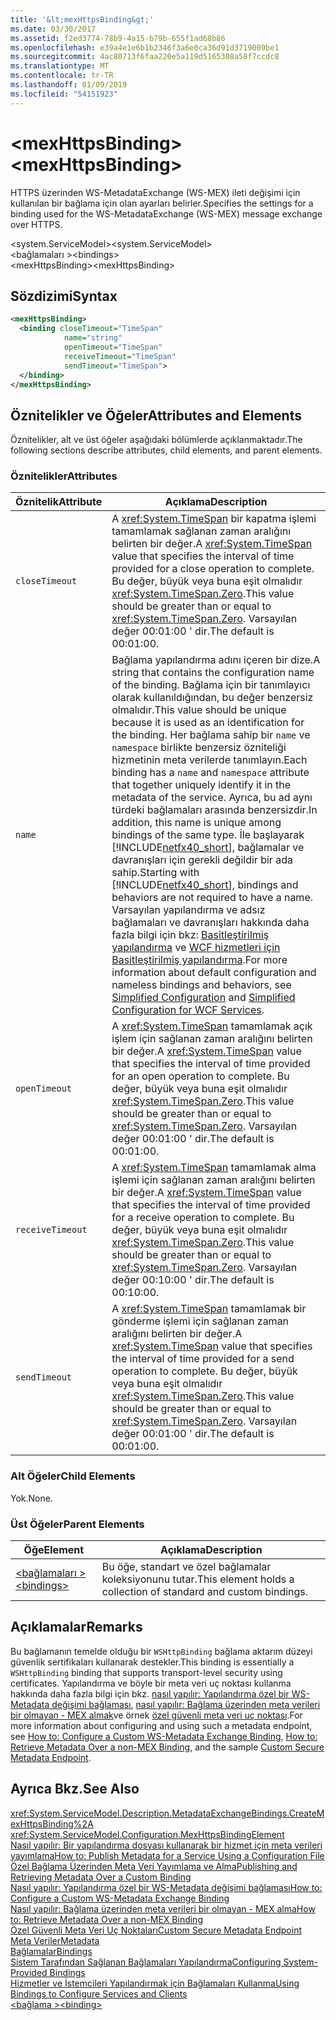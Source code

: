 ```yaml
---
title: '&lt;mexHttpsBinding&gt;'
ms.date: 03/30/2017
ms.assetid: f2ed3774-78b9-4a15-b79b-655f1ad68b86
ms.openlocfilehash: e39a4e1e6b1b2346f3a6e0ca36d91d3719009be1
ms.sourcegitcommit: 4ac80713f6faa220e5a119d5165308a58f7ccdc8
ms.translationtype: MT
ms.contentlocale: tr-TR
ms.lasthandoff: 01/09/2019
ms.locfileid: "54151923"
---
```

# <a name="ltmexhttpsbindinggt"></a><span data-ttu-id="773c0-102">&lt;mexHttpsBinding&gt;</span><span class="sxs-lookup"><span data-stu-id="773c0-102">&lt;mexHttpsBinding&gt;</span></span>
<span data-ttu-id="773c0-103">HTTPS üzerinden WS-MetadataExchange (WS-MEX) ileti değişimi için kullanılan bir bağlama için olan ayarları belirler.</span><span class="sxs-lookup"><span data-stu-id="773c0-103">Specifies the settings for a binding used for the WS-MetadataExchange (WS-MEX) message exchange over HTTPS.</span></span>  
  
 <span data-ttu-id="773c0-104">\<system.ServiceModel></span><span class="sxs-lookup"><span data-stu-id="773c0-104">\<system.ServiceModel></span></span>  
<span data-ttu-id="773c0-105">\<bağlamaları ></span><span class="sxs-lookup"><span data-stu-id="773c0-105">\<bindings></span></span>  
<span data-ttu-id="773c0-106">\<mexHttpsBinding></span><span class="sxs-lookup"><span data-stu-id="773c0-106">\<mexHttpsBinding></span></span>  
  
## <a name="syntax"></a><span data-ttu-id="773c0-107">Sözdizimi</span><span class="sxs-lookup"><span data-stu-id="773c0-107">Syntax</span></span>  
  
```xml  
<mexHttpsBinding>
  <binding closeTimeout="TimeSpan"
            name="string"
            openTimeout="TimeSpan"
            receiveTimeout="TimeSpan"
            sendTimeout="TimeSpan">
  </binding>
</mexHttpsBinding>
```  
  
## <a name="attributes-and-elements"></a><span data-ttu-id="773c0-108">Öznitelikler ve Öğeler</span><span class="sxs-lookup"><span data-stu-id="773c0-108">Attributes and Elements</span></span>  
 <span data-ttu-id="773c0-109">Öznitelikler, alt ve üst öğeler aşağıdaki bölümlerde açıklanmaktadır.</span><span class="sxs-lookup"><span data-stu-id="773c0-109">The following sections describe attributes, child elements, and parent elements.</span></span>  
  
### <a name="attributes"></a><span data-ttu-id="773c0-110">Öznitelikler</span><span class="sxs-lookup"><span data-stu-id="773c0-110">Attributes</span></span>  
  
|<span data-ttu-id="773c0-111">Öznitelik</span><span class="sxs-lookup"><span data-stu-id="773c0-111">Attribute</span></span>|<span data-ttu-id="773c0-112">Açıklama</span><span class="sxs-lookup"><span data-stu-id="773c0-112">Description</span></span>|  
|---------------|-----------------|  
|`closeTimeout`|<span data-ttu-id="773c0-113">A <xref:System.TimeSpan> bir kapatma işlemi tamamlamak sağlanan zaman aralığını belirten bir değer.</span><span class="sxs-lookup"><span data-stu-id="773c0-113">A <xref:System.TimeSpan> value that specifies the interval of time provided for a close operation to complete.</span></span> <span data-ttu-id="773c0-114">Bu değer, büyük veya buna eşit olmalıdır <xref:System.TimeSpan.Zero>.</span><span class="sxs-lookup"><span data-stu-id="773c0-114">This value should be greater than or equal to <xref:System.TimeSpan.Zero>.</span></span> <span data-ttu-id="773c0-115">Varsayılan değer 00:01:00 ' dir.</span><span class="sxs-lookup"><span data-stu-id="773c0-115">The default is 00:01:00.</span></span>|  
|`name`|<span data-ttu-id="773c0-116">Bağlama yapılandırma adını içeren bir dize.</span><span class="sxs-lookup"><span data-stu-id="773c0-116">A string that contains the configuration name of the binding.</span></span> <span data-ttu-id="773c0-117">Bağlama için bir tanımlayıcı olarak kullanıldığından, bu değer benzersiz olmalıdır.</span><span class="sxs-lookup"><span data-stu-id="773c0-117">This value should be unique because it is used as an identification for the binding.</span></span> <span data-ttu-id="773c0-118">Her bağlama sahip bir `name` ve `namespace` birlikte benzersiz özniteliği hizmetinin meta verilerde tanımlayın.</span><span class="sxs-lookup"><span data-stu-id="773c0-118">Each binding has a `name` and `namespace` attribute that together uniquely identify it in the metadata of the service.</span></span> <span data-ttu-id="773c0-119">Ayrıca, bu ad aynı türdeki bağlamaları arasında benzersizdir.</span><span class="sxs-lookup"><span data-stu-id="773c0-119">In addition, this name is unique among bindings of the same type.</span></span> <span data-ttu-id="773c0-120">İle başlayarak [!INCLUDE[netfx40_short](../../../../../includes/netfx40-short-md.md)], bağlamalar ve davranışları için gerekli değildir bir ada sahip.</span><span class="sxs-lookup"><span data-stu-id="773c0-120">Starting with [!INCLUDE[netfx40_short](../../../../../includes/netfx40-short-md.md)], bindings and behaviors are not required to have a name.</span></span> <span data-ttu-id="773c0-121">Varsayılan yapılandırma ve adsız bağlamaları ve davranışları hakkında daha fazla bilgi için bkz: [Basitleştirilmiş yapılandırma](../../../../../docs/framework/wcf/simplified-configuration.md) ve [WCF hizmetleri için Basitleştirilmiş yapılandırma](../../../../../docs/framework/wcf/samples/simplified-configuration-for-wcf-services.md).</span><span class="sxs-lookup"><span data-stu-id="773c0-121">For more information about default configuration and nameless bindings and behaviors, see [Simplified Configuration](../../../../../docs/framework/wcf/simplified-configuration.md) and [Simplified Configuration for WCF Services](../../../../../docs/framework/wcf/samples/simplified-configuration-for-wcf-services.md).</span></span>|  
|`openTimeout`|<span data-ttu-id="773c0-122">A <xref:System.TimeSpan> tamamlamak açık işlem için sağlanan zaman aralığını belirten bir değer.</span><span class="sxs-lookup"><span data-stu-id="773c0-122">A <xref:System.TimeSpan> value that specifies the interval of time provided for an open operation to complete.</span></span> <span data-ttu-id="773c0-123">Bu değer, büyük veya buna eşit olmalıdır <xref:System.TimeSpan.Zero>.</span><span class="sxs-lookup"><span data-stu-id="773c0-123">This value should be greater than or equal to <xref:System.TimeSpan.Zero>.</span></span> <span data-ttu-id="773c0-124">Varsayılan değer 00:01:00 ' dir.</span><span class="sxs-lookup"><span data-stu-id="773c0-124">The default is 00:01:00.</span></span>|  
|`receiveTimeout`|<span data-ttu-id="773c0-125">A <xref:System.TimeSpan> tamamlamak alma işlemi için sağlanan zaman aralığını belirten bir değer.</span><span class="sxs-lookup"><span data-stu-id="773c0-125">A <xref:System.TimeSpan> value that specifies the interval of time provided for a receive operation to complete.</span></span> <span data-ttu-id="773c0-126">Bu değer, büyük veya buna eşit olmalıdır <xref:System.TimeSpan.Zero>.</span><span class="sxs-lookup"><span data-stu-id="773c0-126">This value should be greater than or equal to <xref:System.TimeSpan.Zero>.</span></span> <span data-ttu-id="773c0-127">Varsayılan değer 00:10:00 ' dir.</span><span class="sxs-lookup"><span data-stu-id="773c0-127">The default is 00:10:00.</span></span>|  
|`sendTimeout`|<span data-ttu-id="773c0-128">A <xref:System.TimeSpan> tamamlamak bir gönderme işlemi için sağlanan zaman aralığını belirten bir değer.</span><span class="sxs-lookup"><span data-stu-id="773c0-128">A <xref:System.TimeSpan> value that specifies the interval of time provided for a send operation to complete.</span></span> <span data-ttu-id="773c0-129">Bu değer, büyük veya buna eşit olmalıdır <xref:System.TimeSpan.Zero>.</span><span class="sxs-lookup"><span data-stu-id="773c0-129">This value should be greater than or equal to <xref:System.TimeSpan.Zero>.</span></span> <span data-ttu-id="773c0-130">Varsayılan değer 00:01:00 ' dir.</span><span class="sxs-lookup"><span data-stu-id="773c0-130">The default is 00:01:00.</span></span>|  
  
### <a name="child-elements"></a><span data-ttu-id="773c0-131">Alt Öğeler</span><span class="sxs-lookup"><span data-stu-id="773c0-131">Child Elements</span></span>  
 <span data-ttu-id="773c0-132">Yok.</span><span class="sxs-lookup"><span data-stu-id="773c0-132">None.</span></span>  
  
### <a name="parent-elements"></a><span data-ttu-id="773c0-133">Üst Öğeler</span><span class="sxs-lookup"><span data-stu-id="773c0-133">Parent Elements</span></span>  
  
|<span data-ttu-id="773c0-134">Öğe</span><span class="sxs-lookup"><span data-stu-id="773c0-134">Element</span></span>|<span data-ttu-id="773c0-135">Açıklama</span><span class="sxs-lookup"><span data-stu-id="773c0-135">Description</span></span>|  
|-------------|-----------------|  
|[<span data-ttu-id="773c0-136">\<bağlamaları ></span><span class="sxs-lookup"><span data-stu-id="773c0-136">\<bindings></span></span>](../../../../../docs/framework/configure-apps/file-schema/wcf/bindings.md)|<span data-ttu-id="773c0-137">Bu öğe, standart ve özel bağlamalar koleksiyonunu tutar.</span><span class="sxs-lookup"><span data-stu-id="773c0-137">This element holds a collection of standard and custom bindings.</span></span>|  
  
## <a name="remarks"></a><span data-ttu-id="773c0-138">Açıklamalar</span><span class="sxs-lookup"><span data-stu-id="773c0-138">Remarks</span></span>  
 <span data-ttu-id="773c0-139">Bu bağlamanın temelde olduğu bir `WSHttpBinding` bağlama aktarım düzeyi güvenlik sertifikaları kullanarak destekler.</span><span class="sxs-lookup"><span data-stu-id="773c0-139">This binding is essentially a `WSHttpBinding` binding that supports transport-level security using certificates.</span></span> <span data-ttu-id="773c0-140">Yapılandırma ve böyle bir meta veri uç noktası kullanma hakkında daha fazla bilgi için bkz. [nasıl yapılır: Yapılandırma özel bir WS-Metadata değişimi bağlaması](../../../../../docs/framework/wcf/extending/how-to-configure-a-custom-ws-metadata-exchange-binding.md), [nasıl yapılır: Bağlama üzerinden meta verileri bir olmayan - MEX almak](../../../../../docs/framework/wcf/extending/how-to-retrieve-metadata-over-a-non-mex-binding.md)ve örnek [özel güvenli meta veri uç noktası](../../../../../docs/framework/wcf/samples/custom-secure-metadata-endpoint.md).</span><span class="sxs-lookup"><span data-stu-id="773c0-140">For more information about configuring and using such a metadata endpoint, see [How to: Configure a Custom WS-Metadata Exchange Binding](../../../../../docs/framework/wcf/extending/how-to-configure-a-custom-ws-metadata-exchange-binding.md), [How to: Retrieve Metadata Over a non-MEX Binding](../../../../../docs/framework/wcf/extending/how-to-retrieve-metadata-over-a-non-mex-binding.md), and the sample [Custom Secure Metadata Endpoint](../../../../../docs/framework/wcf/samples/custom-secure-metadata-endpoint.md).</span></span>  
  
## <a name="see-also"></a><span data-ttu-id="773c0-141">Ayrıca Bkz.</span><span class="sxs-lookup"><span data-stu-id="773c0-141">See Also</span></span>  
 <xref:System.ServiceModel.Description.MetadataExchangeBindings.CreateMexHttpsBinding%2A>  
 <xref:System.ServiceModel.Configuration.MexHttpsBindingElement>  
 [<span data-ttu-id="773c0-142">Nasıl yapılır: Bir yapılandırma dosyası kullanarak bir hizmet için meta verileri yayımlama</span><span class="sxs-lookup"><span data-stu-id="773c0-142">How to: Publish Metadata for a Service Using a Configuration File</span></span>](../../../../../docs/framework/wcf/feature-details/how-to-publish-metadata-for-a-service-using-a-configuration-file.md)  
 [<span data-ttu-id="773c0-143">Özel Bağlama Üzerinden Meta Veri Yayımlama ve Alma</span><span class="sxs-lookup"><span data-stu-id="773c0-143">Publishing and Retrieving Metadata Over a Custom Binding</span></span>](../../../../../docs/framework/wcf/extending/publishing-and-retrieving-metadata-over-a-custom-binding.md)  
 [<span data-ttu-id="773c0-144">Nasıl yapılır: Yapılandırma özel bir WS-Metadata değişimi bağlaması</span><span class="sxs-lookup"><span data-stu-id="773c0-144">How to: Configure a Custom WS-Metadata Exchange Binding</span></span>](../../../../../docs/framework/wcf/extending/how-to-configure-a-custom-ws-metadata-exchange-binding.md)  
 [<span data-ttu-id="773c0-145">Nasıl yapılır: Bağlama üzerinden meta verileri bir olmayan - MEX alma</span><span class="sxs-lookup"><span data-stu-id="773c0-145">How to: Retrieve Metadata Over a non-MEX Binding</span></span>](../../../../../docs/framework/wcf/extending/how-to-retrieve-metadata-over-a-non-mex-binding.md)  
 [<span data-ttu-id="773c0-146">Özel Güvenli Meta Veri Uç Noktaları</span><span class="sxs-lookup"><span data-stu-id="773c0-146">Custom Secure Metadata Endpoint</span></span>](../../../../../docs/framework/wcf/samples/custom-secure-metadata-endpoint.md)  
 [<span data-ttu-id="773c0-147">Meta Veriler</span><span class="sxs-lookup"><span data-stu-id="773c0-147">Metadata</span></span>](../../../../../docs/framework/wcf/feature-details/metadata.md)  
 [<span data-ttu-id="773c0-148">Bağlamalar</span><span class="sxs-lookup"><span data-stu-id="773c0-148">Bindings</span></span>](../../../../../docs/framework/wcf/bindings.md)  
 [<span data-ttu-id="773c0-149">Sistem Tarafından Sağlanan Bağlamaları Yapılandırma</span><span class="sxs-lookup"><span data-stu-id="773c0-149">Configuring System-Provided Bindings</span></span>](../../../../../docs/framework/wcf/feature-details/configuring-system-provided-bindings.md)  
 [<span data-ttu-id="773c0-150">Hizmetler ve İstemcileri Yapılandırmak için Bağlamaları Kullanma</span><span class="sxs-lookup"><span data-stu-id="773c0-150">Using Bindings to Configure Services and Clients</span></span>](../../../../../docs/framework/wcf/using-bindings-to-configure-services-and-clients.md)  
 [<span data-ttu-id="773c0-151">\<bağlama ></span><span class="sxs-lookup"><span data-stu-id="773c0-151">\<binding></span></span>](../../../../../docs/framework/misc/binding.md)
